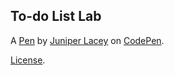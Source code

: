 To-do List Lab
--------------


A [Pen](https://codepen.io/junefox/pen/GdjKWZ) by [Juniper Lacey](https://codepen.io/junefox) on [CodePen](https://codepen.io).

[License](https://codepen.io/junefox/pen/GdjKWZ/license).